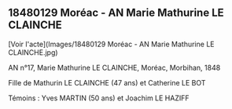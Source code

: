## 18480129 Moréac - AN Marie Mathurine LE CLAINCHE
 
[Voir l'acte](Images/18480129 Moréac - AN Marie Mathurine LE CLAINCHE.jpg)

AN n°17, Marie Mathurine LE CLAINCHE, Moréac, Morbihan, 1848

Fille de Mathurin LE CLAINCHE (47 ans) et Catherine LE BOT

Témoins : Yves MARTIN (50 ans) et Joachim LE HAZIFF
 
